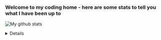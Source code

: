### Welcome to my coding home - here are some stats to tell you what I have been up to

  ![My github stats](https://github-readme-stats.vercel.app/api?username=ellwoodswrk&show_icons=true)

  <details>

- 📫 How to reach me: ...

[My occasional Blog](https://medium.com/@steveellwoodnlc)

  [![Twitter](https://img.shields.io/twitter/url/https/twitter.com/SteveEllwoodWrk.svg?style=social&label=Follow%20%40SteveEllwoodWrk)](https://twitter.com/SteveEllwoodWrk)

  </details>
